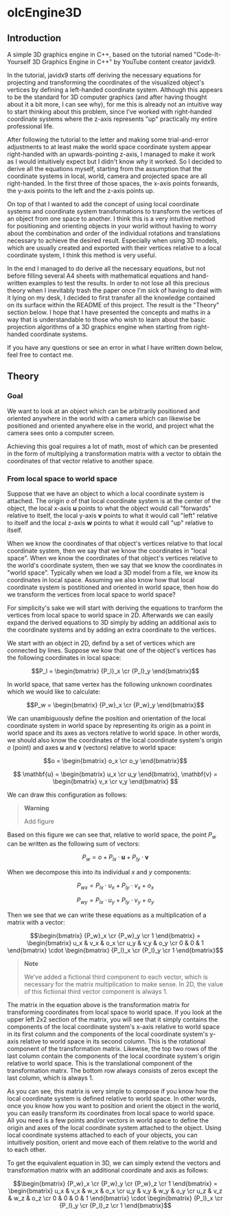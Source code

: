 # olcEngine3D

## Introduction

A simple 3D graphics engine in C++, based on the tutorial named "Code-It-Yourself 3D Graphics Engine in C++"
by YouTube content creator javidx9.

In the tutorial, javidx9 starts off deriving the necessary equations for projecting and transforming
the coordinates of the visualized object's vertices by defining a left-handed coordinate system. Although
this appears to be the standard for 3D computer graphics (and after having thought about it a bit more,
I can see why), for me this is already not an intuitive way to start thinking about this problem, since
I've worked with right-handed coordinate systems where the z-axis represents "up" practically my entire
professional life.

After following the tutorial to the letter and making some trial-and-error adjustments to at least make
the world space coordinate system appear right-handed with an upwards-pointing z-axis, I managed to make
it work as I would intuitively expect but I didn't know *why* it worked. So I decided to derive all the
equations myself, starting from the assumption that the coordinate systems in local, world, camera and
projected space are all right-handed. In the first three of those spaces, the x-axis points forwards, the
y-axis points to the left and the z-axis points up.

On top of that I wanted to add the concept of using local coordinate systems and coordinate system
transformations to transform the vertices of an object from one space to another. I think this is a very
intuitive method for positioning and orienting objects in your world without having to worry about the
combination and order of the individual rotations and translations necessary to achieve the desired result.
Especially when using 3D models, which are usually created and exported with their vertices relative to a
local coordinate system, I think this method is very useful.

In the end I managed to do derive all the necessary equations, but not before filling several A4 sheets
with mathematical equations and hand-written examples to test the results. In order to not lose all this
precious theory when I inevitably trash the paper once I'm sick of having to deal with it lying on my desk,
I decided to first transfer all the knowledge contained on its surface within the README of this project.
The result is the "Theory" section below. I hope that I have presented the concepts and maths in a way that
is understandable to those who wish to learn about the basic projection algorithms of a 3D graphics engine
when starting from right-handed coordinate systems.

If you have any questions or see an error in what I have written down below, feel free to contact me.

## Theory

### Goal

We want to look at an object which can be arbitrarily positioned and oriented anywhere in the world
with a camera which can likewise be positioned and oriented anywhere else in the world, and project
what the camera sees onto a computer screen.

Achieving this goal requires a lot of math, most of which can be presented in the form of multiplying
a transformation matrix with a vector to obtain the coordinates of that vector relative to another space.

### From local space to world space

Suppose that we have an object to which a local coordinate system is attached. The origin $o$ of that
local coordinate system is at the center of the object, the local x-axis $\mathbf{u}$ points to what
the object would call "forwards" relative to itself, the local y-axis $\mathbf{v}$ points to what it
would call "left" relative to itself and the local z-axis $\mathbf{w}$ points to what it would call "up"
relative to itself.

When we know the coordinates of that object's vertices relative to that local coordinate system, then
we say that we know the coordinates in "local space". When we know the coordinates of that object's
vertices relative to the world's coordinate system, then we say that we know the coordinates in
"world space". Typically when we load a 3D model from a file, we know its coordinates in local
space. Assuming we also know how that local coordinate system is postitioned and oriented in world
space, then how do we transform the vertices from local space to world space?

For simplicity's sake we will start with deriving the equations to tranform the vertices from local
space to world space in 2D. Afterwards we can easily expand the derived equations to 3D simply by adding
an additional axis to the coordinate systems and by adding an extra coordinate to the vertices.

We start with an object in 2D, defind by a set of vertices which are connected by lines. Suppose we
kow that one of the object's vertices has the following coordinates in local space:

$$P_l = \begin{bmatrix} {P_l}_x \cr {P_l}_y \end{bmatrix}$$

In world space, that same vertex has the following unknown coordinates which we would like to calculate:

$$P_w = \begin{bmatrix} {P_w}_x \cr {P_w}_y \end{bmatrix}$$

We can unambiguously define the position and orientation of the local coordinate system in world space
by representing its origin as a point in world space and its axes as vectors relative to world space.
In other words, we should also know the coordinates of the local coordinate system's origin $o$ (point)
and axes $\mathbf{u}$ and $\mathbf{v}$ (vectors) relative to world space:

$$o = \begin{bmatrix} o_x \cr o_y \end{bmatrix}$$

$$
\mathbf{u} = \begin{bmatrix} u_x \cr u_y \end{bmatrix},
\mathbf{v} = \begin{bmatrix} v_x \cr v_y \end{bmatrix}
$$

We can draw this configuration as follows:

> **Warning**
>
> Add figure

Based on this figure we can see that, relative to world space, the point $P_w$ can be written as
the following sum of vectors:

$$P_w = o + {P_l}_x \cdot \mathbf{u} + {P_l}_y \cdot \mathbf{v}$$

When we decompose this into its individual $x$ and $y$ components:

$${P_w}_x = {P_l}_x \cdot u_x + {P_l}_y \cdot v_x + o_x$$

$${P_w}_y = {P_l}_x \cdot u_y + {P_l}_y \cdot v_y + o_y$$

Then we see that we can write these equations as a multiplication of a matrix with a vector:

$$\begin{bmatrix} {P_w}_x \cr {P_w}_y \cr 1 \end{bmatrix} =
\begin{bmatrix} u_x & v_x & o_x \cr
                u_y & v_y & o_y \cr
                0   & 0   & 1       \end{bmatrix} \cdot
\begin{bmatrix} {P_l}_x \cr {P_l}_y \cr 1 \end{bmatrix}$$

> **Note**
>
> We've added a fictional third component to each vector, which is necessary for the matrix
> multiplication to make sense. In 2D, the value of this fictional third vector component is always
> $1$.

The matrix in the equation above is the transformation matrix for transforming coordinates from local
space to world space. If you look at the upper left 2x2 section of the matrix, you will see that it
simply contains the components of the local coordinate system's x-axis relative to world space in its
first column and the components of the local coordinate system's y-axis relative to world space in its
second column. This is the rotational component of the transformation matrix. Likewise, the top two
rows of the last column contain the components of the local coordinate system's origin relative to
world space. This is the translational component of the transformation matrx. The bottom row always
consists of zeros except the last column, which is always $1$.

As you can see, this matrix is very simple to compose if you know how the local coordinate system is
defined relative to world space. In other words, once you know how you want to position and orient the
object in the world, you can easily transform its coordinates from local space to world space. All you
need is a few points and/or vectors in world space to define the origin and axes of the local coordinate
system attached to the object. Using local coordinate systems attached to each of your objects, you
can intuitively position, orient and move each of them relative to the world and to each other.

To get the equivalent equation in 3D, we can simply extend the vectors and transformation matrix with
an additional coordinate and axis as follows:

$$\begin{bmatrix} {P_w}_x \cr {P_w}_y \cr {P_w}_z \cr 1 \end{bmatrix} =
\begin{bmatrix} u_x & v_x & w_x & o_x \cr
                u_y & v_y & w_y & o_y \cr
                u_z & v_z & w_z & o_z \cr
                0   & 0   & 0   & 1       \end{bmatrix} \cdot
\begin{bmatrix} {P_l}_x \cr {P_l}_y \cr {P_l}_z \cr 1 \end{bmatrix}$$
